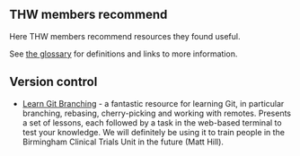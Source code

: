 <section class="content">

# THW members recommend

Here THW members recommend resources they found useful.

See [the glossary](./glossary.html) for definitions and links to more
information.

## Version control

- [Learn Git Branching](https://learngitbranching.js.org) - a fantastic
  resource for learning Git, in particular branching, rebasing, cherry-picking
  and working with remotes.  Presents a set of lessons, each followed by a task
  in the web-based terminal to test your knowledge.  We will definitely be
  using it to train people in the Birmingham Clinical Trials Unit in the
  future (Matt Hill).

</section>
